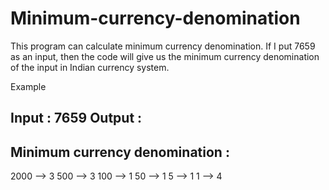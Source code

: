 # Minimum-currency-denomination

This program can calculate minimum currency denomination. If I put 7659 as an input, then the code will give us the minimum currency denomination of the input in Indian currency system.

Example 

Input : 7659
Output :
------------------------------
Minimum currency denomination :
------------------------------

2000 --> 3
 500 --> 3
 100 --> 1
  50 --> 1
   5 --> 1
   1 --> 4
